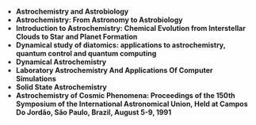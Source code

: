 <ul>
  
 <li><b><a target="_blank" href="https://github.com/manjunath5496/Astrochemistry-Books/blob/master/atr(1).pdf" style="text-decoration:none;">Astrochemistry and Astrobiology</a></b></li>
  
<li><b><a target="_blank" href="https://github.com/manjunath5496/Astrochemistry-Books/blob/master/atr(2).pdf" style="text-decoration:none;">Astrochemistry: From Astronomy to Astrobiology</a></b></li>

<li><b><a target="_blank" href="https://github.com/manjunath5496/Astrochemistry-Books/blob/master/atr(3).pdf" style="text-decoration:none;">Introduction to Astrochemistry: Chemical Evolution from Interstellar Clouds to Star and Planet Formation</a></b></li>                         
  <li><b><a target="_blank" href="https://github.com/manjunath5496/Astrochemistry-Books/blob/master/atr(4).pdf" style="text-decoration:none;">Dynamical study of diatomics: applications to astrochemistry, quantum control and quantum computing</a></b></li>
  
 <li><b><a target="_blank" href="https://github.com/manjunath5496/Astrochemistry-Books/blob/master/atr(5).pdf" style="text-decoration:none;">Dynamical Astrochemistry </a></b></li>  
 
   <li><b><a target="_blank" href="https://github.com/manjunath5496/Astrochemistry-Books/blob/master/atr(6).pdf" style="text-decoration:none;">Laboratory Astrochemistry And Applications Of Computer Simulations </a></b></li>  
                                             
<li><b><a target="_blank" href="https://github.com/manjunath5496/Astrochemistry-Books/blob/master/atr(7).pdf" style="text-decoration:none;">Solid State Astrochemistry</a></b></li>

<li><b><a target="_blank" href="https://github.com/manjunath5496/Astrochemistry-Books/blob/master/atr(8).pdf" style="text-decoration:none;">Astrochemistry of Cosmic Phenomena: Proceedings of the 150th Symposium of the International Astronomical Union, Held at Campos Do Jordão, São Paulo, Brazil, August 5-9, 1991</a></b></li> 

</ul>
